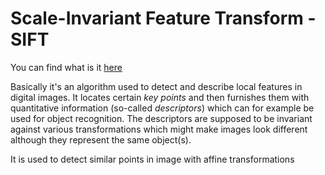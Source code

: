 # Scale-Invariant Feature Transform - SIFT

You can find what is it
[here](https://en.wikipedia.org/wiki/Scale-invariant_feature_transform)

Basically it's an algorithm used to detect and describe local features in
digital images. It locates certain _key points_ and then furnishes them with
quantitative information (so-called _descriptors_) which can for example be used
for object recognition. The descriptors are supposed to be invariant against
various transformations which might make images look different although they
represent the same object(s).

It is used to detect similar points in image with affine transformations
